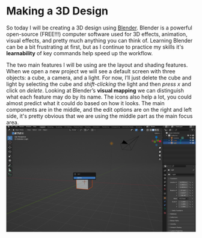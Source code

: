 # Making a 3D Design 
So today I will be creating a 3D design using [Blender](https://www.blender.org). Blender is a powerful open-source (FREE!!!) computer software used for 3D effects, animation, visual effects, and pretty much anything you can think of. Learning Blender can be a bit frustrating at first, but as I continue to practice my skills it's **learnability** of key commands help speed up the workflow.

The two main features I will be using are the layout and shading features. When we open a new project we will see a default screen with three objects: a cube, a camera, and a light. For now, I’ll just delete the cube and light by selecting the cube and *shift-clicking* the light and then *press x* and click on *delete*. Looking at Blender’s **visual mapping** we can distinguish what each feature may do by its name. The icons also help a lot, you could almost predict what it could do based on how it looks. The main components are in the middle, and the edit options are on the right and left side, it's pretty obvious that we are using the middle part as the main focus area.  
![image](/assets/UXP1.jpg) 
